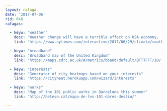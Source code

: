 ```yaml
---
layout: rafaga
date: '2017-07-06'
rid: 646
rafagas:

  - keyw: "weather"
    desc: "Weather change will have a terrible effect on USA economy,  especially in the Southern states"
    link: "https://www.nytimes.com/interactive/2017/06/29/climate/southern-states-worse-climate-effects.html"

  - keyw: "broadband"
    desc: "Broadband map of the United Kingdom"
    link: "https://maps.cdrc.ac.uk/#/metrics/bband/default/BTTTFTT/10/-0.1500/51.5200/"

  - keyw: "interests"
    desc: "Generator of city heatmaps based on your interests"
    link: "https://cityheat.herokuapp.com/wizard/interests"

  - keyw: "works"
    desc: "Map of the 101 public works in Barcelona this summer"
    link: "http://beteve.cat/mapa-de-les-101-obres-destiu/"

---
```

